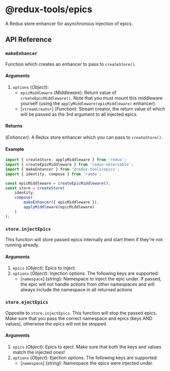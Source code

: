 # @redux-tools/epics

A Redux store enhancer for asynchronous injection of epics.

## API Reference

### `makeEnhancer`

Function which creates an enhancer to pass to `createStore()`.

#### Arguments

1. `options` (_Object_):
   - `epicMiddleware` (_Middleware_): Return value of `createEpicMiddleware()`. Note that you must mount this middleware yourself (using the `applyMiddleware(epicMiddleware)` enhancer).
   - [`streamCreator`] \(_Function_): Stream creator, the return value of which will be passed as the 3rd argument to all injected epics.

#### Returns

(_Enhancer_): A Redux store enhancer which you can pass to `createStore()`.

#### Example

```js
import { createStore, applyMiddleware } from 'redux';
import { createEpicMiddleware } from 'redux-observable';
import { makeEnhancer } from '@redux-tools/epics';
import { identity, compose } from 'ramda';

const epicMiddleware = createEpicMiddleware();
const store = createStore(
	identity,
	compose(
		makeEnhancer({ epicMiddleware }),
		applyMiddleware(epicMiddleware)
	)
);
```

### `store.injectEpics`

This function will store passed epics internally and start them if they're not running already.

#### Arguments

1. `epics` (_Object_): Epics to inject.
2. `options` (_Object_): Injection options. The following keys are supported:
   - [`namespace`] \(_string_): Namespace to inject the epic under. If passed, the epic will not handle actions from other namespaces and will always include the namespace in all returned actions

### `store.ejectEpics`

Opposite to `store.injectEpics`. This function will stop the passed epics. Make sure that you pass the correct namespace and epics (keys AND values), otherwise the epics will not be stopped.

#### Arguments

1. `epics` (_Object_): Epics to eject. Make sure that both the keys and values match the injected ones!
2. `options` (_Object_): Ejection options. The following keys are supported:
   - [`namespace`] \(_string_): Namespace the epics were injected under.
